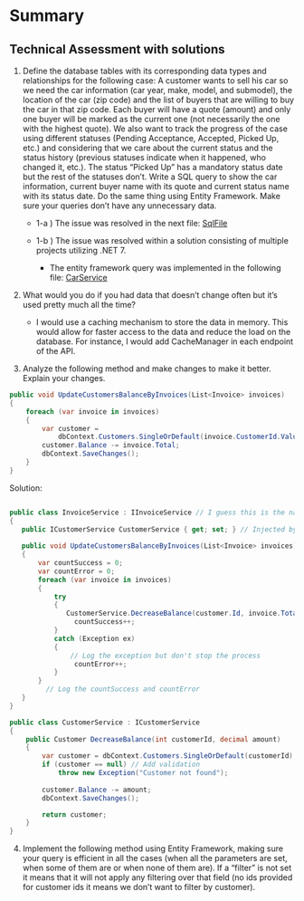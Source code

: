 # Summary

## Technical Assessment with solutions
1) Define the database tables with its corresponding data types and relationships for the
   following case:
   A customer wants to sell his car so we need the car information (car year, make, model,
   and submodel), the location of the car (zip code) and the list of buyers that are willing to
   buy the car in that zip code. Each buyer will have a quote (amount) and only one buyer
   will be marked as the current one (not necessarily the one with the highest quote). We
   also want to track the progress of the case using different statuses (Pending
   Acceptance, Accepted, Picked Up, etc.) and considering that we care about the current
   status and the status history (previous statuses indicate when it happened, who changed
   it, etc.). The status “Picked Up” has a mandatory status date but the rest of the statuses
   don’t.
   Write a SQL query to show the car information, current buyer name with its quote and
   current status name with its status date. Do the same thing using Entity Framework.
   Make sure your queries don’t have any unnecessary data.

   - 1-a ) The issue was resolved in the next file: [SqlFile](WheelzyTest/Persistence/ScriptDatabase.sql)
   - 1-b ) The issue was resolved within a solution consisting of multiple projects utilizing .NET 7.
     
     - The entity framework query was implemented in the following file: [CarService](WheelzyTest/Service/CarService.cs) 

2) What would you do if you had data that doesn’t change often but it’s used pretty much all
   the time?

   - I would use a caching mechanism to store the data in memory. This would allow for faster access to the data and reduce the load on the database. For instance, I would add CacheManager in each endpoint of the API.
   

3) Analyze the following method and make changes to make it better. Explain your
   changes.
 
```csharp
public void UpdateCustomersBalanceByInvoices(List<Invoice> invoices)
{
    foreach (var invoice in invoices)
    {
        var customer =
            dbContext.Customers.SingleOrDefault(invoice.CustomerId.Value);
        customer.Balance -= invoice.Total;
        dbContext.SaveChanges();
    }
}
```
Solution:

```csharp

public class InvoiceService : IInvoiceService // I guess this is the name of the service
{
   public ICustomerService CustomerService { get; set; } // Injected by DI
   
   public void UpdateCustomersBalanceByInvoices(List<Invoice> invoices)
   {
       var countSuccess = 0;
       var countError = 0;
       foreach (var invoice in invoices)
       {
           try 
           {
              CustomerService.DecreaseBalance(customer.Id, invoice.Total); // Delegate the responsibility to the CustomerService
                countSuccess++;
           }
           catch (Exception ex)
           {
               // Log the exception but don't stop the process
                countError++;
           }
       }
         // Log the countSuccess and countError
   }
}

public class CustomerService : ICustomerService
{
    public Customer DecreaseBalance(int customerId, decimal amount)
    {
        var customer = dbContext.Customers.SingleOrDefault(customerId);
        if (customer == null) // Add validation
            throw new Exception("Customer not found");
        
        customer.Balance -= amount;
        dbContext.SaveChanges();

        return customer;
    }
}

```


4) Implement the following method using Entity Framework, making sure your query is
   efficient in all the cases (when all the parameters are set, when some of them are or
   when none of them are). If a “filter” is not set it means that it will not apply any filtering
   over that field (no ids provided for customer ids it means we don’t want to filter by
   customer).


